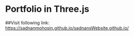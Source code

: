 # Portfolio in Three.js
##Visit following link:
https://sadnanmohosin.github.io/sadnansWebsite.github.io/
